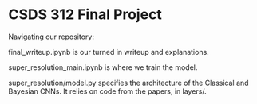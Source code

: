 # CSDS 312 Final Project

Navigating our repository:

final_writeup.ipynb is our turned in writeup and explanations. 

super_resolution_main.ipynb is where we train the model. 

super_resolution/model.py specifies the architecture of the Classical and Bayesian CNNs. It relies on code from the papers, in layers/. 

